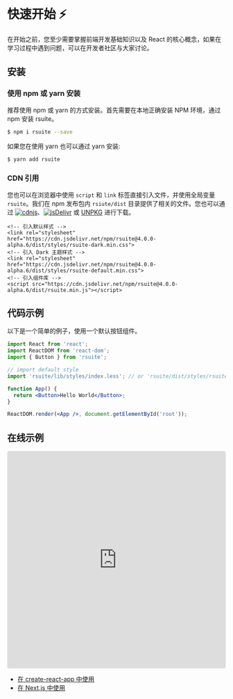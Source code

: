 # 快速开始 ⚡️

在开始之前，您至少需要掌握前端开发基础知识以及 React 的核心概念，如果在学习过程中遇到问题，可以在开发者社区与大家讨论。

## 安装

### 使用 npm 或 yarn 安装

推荐使用 npm 或 yarn 的方式安装。首先需要在本地正确安装 NPM 环境，通过 npm 安装 rsuite。

```bash
$ npm i rsuite --save
```

如果您在使用 yarn 也可以通过 yarn 安装:

```bash
$ yarn add rsuite
```

### CDN 引用

您也可以在浏览器中使用 `script` 和 `link` 标签直接引入文件，并使用全局变量 `rsuite`。我们在 npm 发布包内 `rsiute/dist` 目录提供了相关的文件。您也可以通过 [![cdnjs][cdnjs-badge]][cdnjs-home]、[![jsDelivr][jsdelivr-badge]][jsdelivr-home] 或 [UNPKG][unpkg-home] 进行下载。

```
<!-- 引入默认样式 -->
<link rel="stylesheet" href="https://cdn.jsdelivr.net/npm/rsuite@4.0.0-alpha.6/dist/styles/rsuite-dark.min.css">
<!-- 引入 Dark 主题样式 -->
<link rel="stylesheet" href="https://cdn.jsdelivr.net/npm/rsuite@4.0.0-alpha.6/dist/styles/rsuite-default.min.css">
<!-- 引入组件库 -->
<script src="https://cdn.jsdelivr.net/npm/rsuite@4.0.0-alpha.6/dist/rsuite.min.js"></script>
```

## 代码示例

以下是一个简单的例子，使用一个默认按钮组件。

```jsx
import React from 'react';
import ReactDOM from 'react-dom';
import { Button } from 'rsuite';

// import default style
import 'rsuite/lib/styles/index.less'; // or 'rsuite/dist/styles/rsuite.css'

function App() {
  return <Button>Hello World</Button>;
}

ReactDOM.render(<App />, document.getElementById('root'));
```

## 在线示例

<iframe src="https://codesandbox.io/embed/k9v972q3lr" style="width:100%; height:500px; border:0; border-radius: 4px; overflow:hidden;" sandbox="allow-modals allow-forms allow-popups allow-scripts allow-same-origin"></iframe>

- [在 create-react-app 中使用](use-with-create-react-app)
- [在 Next.js 中使用](use-next-app)

[cdnjs-badge]: https://img.shields.io/cdnjs/v/rsuite.svg?style=flat-square
[cdnjs-home]: https://cdnjs.com/libraries/rsuite
[jsdelivr-badge]: https://data.jsdelivr.com/v1/package/npm/rsuite/badge
[jsdelivr-home]: https://www.jsdelivr.com/package/npm/rsuite
[unpkg-home]: https://unpkg.com/browse/rsuite/dist/

